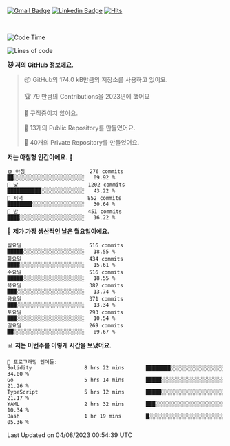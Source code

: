 [![Gmail Badge](https://img.shields.io/badge/-725psh@gmail.com-c14438?style=flat&logo=Gmail&logoColor=white&link=mailto:725psh@gmail.com)](mailto:725psh@gmail.com) 
[![Linkedin Badge](https://img.shields.io/badge/-soohanpark-0072b1?style=flat&logo=Linkedin&logoColor=white&link=https://www.linkedin.com/in/soohanpark/)](https://www.linkedin.com/in/soohanpark/) 
[![Hits](https://hits.seeyoufarm.com/api/count/incr/badge.svg?url=https%3A%2F%2Fgithub.com%2FSoohan-Park&count_bg=%23000000&title_bg=%23828282&icon=gradle.svg&icon_color=%23FFFFFF&title=Visited&edge_flat=false)](https://hits.seeyoufarm.com)  

<br />

<!--START_SECTION:waka-->
![Code Time](http://img.shields.io/badge/Code%20Time-1%2C178%20hrs%2031%20mins-blue)

![Lines of code](https://img.shields.io/badge/%EC%A0%80%EB%8A%94%20%EC%97%AC%ED%83%9C%EA%B9%8C%EC%A7%80%20-6.2%20million%20%EC%A4%84%EC%9D%98%20%EC%BD%94%EB%93%9C%EB%A5%BC%20%EC%9E%91%EC%84%B1%ED%96%88%EC%96%B4%EC%9A%94.-blue)

**🐱 저의 GitHub 정보에요.** 

> 📦 GitHub의 174.0 kB만큼의 저장소를 사용하고 있어요. 
 > 
> 🏆 79 만큼의 Contributions을 2023년에 했어요
 > 
> 🚫 구직중이지 않아요.
 > 
> 📜 13개의 Public Repository를 만들었어요. 
 > 
> 🔑 40개의 Private Repository를 만들었어요. 
 > 
**저는 아침형 인간이에요. 🐤** 

```text
🌞 아침                     276 commits         ██░░░░░░░░░░░░░░░░░░░░░░░   09.92 % 
🌆 낮　                     1202 commits        ███████████░░░░░░░░░░░░░░   43.22 % 
🌃 저녁                     852 commits         ████████░░░░░░░░░░░░░░░░░   30.64 % 
🌙 밤　                     451 commits         ████░░░░░░░░░░░░░░░░░░░░░   16.22 % 
```
📅 **제가 가장 생산적인 날은 월요일이에요.** 

```text
월요일                      516 commits         █████░░░░░░░░░░░░░░░░░░░░   18.55 % 
화요일                      434 commits         ████░░░░░░░░░░░░░░░░░░░░░   15.61 % 
수요일                      516 commits         █████░░░░░░░░░░░░░░░░░░░░   18.55 % 
목요일                      382 commits         ███░░░░░░░░░░░░░░░░░░░░░░   13.74 % 
금요일                      371 commits         ███░░░░░░░░░░░░░░░░░░░░░░   13.34 % 
토요일                      293 commits         ███░░░░░░░░░░░░░░░░░░░░░░   10.54 % 
일요일                      269 commits         ██░░░░░░░░░░░░░░░░░░░░░░░   09.67 % 
```


📊 **저는 이번주를 이렇게 시간을 보냈어요.** 

```text
💬 프로그래밍 언어들: 
Solidity                 8 hrs 22 mins       ████████░░░░░░░░░░░░░░░░░   34.00 % 
Go                       5 hrs 14 mins       █████░░░░░░░░░░░░░░░░░░░░   21.26 % 
TypeScript               5 hrs 12 mins       █████░░░░░░░░░░░░░░░░░░░░   21.17 % 
YAML                     2 hrs 32 mins       ███░░░░░░░░░░░░░░░░░░░░░░   10.34 % 
Bash                     1 hr 19 mins        █░░░░░░░░░░░░░░░░░░░░░░░░   05.36 % 
```


 Last Updated on 04/08/2023 00:54:39 UTC
<!--END_SECTION:waka-->

